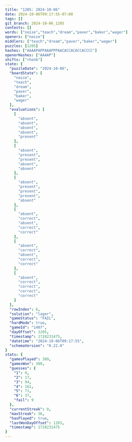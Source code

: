 ```yaml
---
title: "1205: 2024-10-06"
date: 2024-10-06T09:17:55-07:00
tags: []
git_branch: 2024-10-06_1205
contests: []
words: ["noise","teach","dream","paver","baker","wager"]
openers: ["noise"]
middlers: ["teach","dream","paver","baker","wager"]
puzzles: [1205]
hashes: ["AAAAPAPPAAAPPPAACACCACACCACCCC"]
openerHashes: ["AAAAP"]
shifts: ["rhonb"]
state: {
  "puzzleDate": "2024-10-06",
  "boardState": [
    "noise",
    "teach",
    "dream",
    "paver",
    "baker",
    "wager"
  ],
  "evaluations": [
    [
      "absent",
      "absent",
      "absent",
      "absent",
      "present"
    ],
    [
      "absent",
      "present",
      "present",
      "absent",
      "absent"
    ],
    [
      "absent",
      "present",
      "present",
      "present",
      "absent"
    ],
    [
      "absent",
      "correct",
      "absent",
      "correct",
      "correct"
    ],
    [
      "absent",
      "correct",
      "absent",
      "correct",
      "correct"
    ],
    [
      "absent",
      "correct",
      "correct",
      "correct",
      "correct"
    ]
  ],
  "rowIndex": 6,
  "solution": "lager",
  "gameStatus": "FAIL",
  "hardMode": true,
  "gameId": "1407",
  "dayOffset": 1205,
  "timestamp": 1728231475,
  "datetime": "2024-10-06T09:17:55",
  "schemaVersion": "0.22.0"
}
stats: {
  "gamesPlayed": 389,
  "gamesWon": 380,
  "guesses": {
    "1": 0,
    "2": 17,
    "3": 94,
    "4": 161,
    "5": 71,
    "6": 37,
    "fail": 9
  },
  "currentStreak": 0,
  "maxStreak": 36,
  "hasPlayed": true,
  "lastWonDayOffset": 1203,
  "timestamp": 1728231475
}
---
```

<!-- more -->
